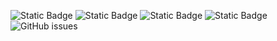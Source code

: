 ![Static Badge](https://img.shields.io/badge/blacklists-60-000000) ![Static Badge](https://img.shields.io/badge/blacklisted-2924107-cc0000) ![Static Badge](https://img.shields.io/badge/whitelisted-2242-00CC00) ![Static Badge](https://img.shields.io/badge/streaming_blacklist-28106-000000) ![GitHub issues](https://img.shields.io/github/issues/fabriziosalmi/blacklists)
